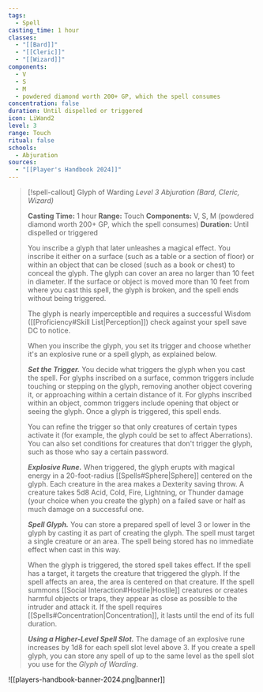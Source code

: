 ```yaml
---
tags:
  - Spell
casting_time: 1 hour
classes:
  - "[[Bard]]"
  - "[[Cleric]]"
  - "[[Wizard]]"
components:
  - V
  - S
  - M
  - powdered diamond worth 200+ GP, which the spell consumes
concentration: false
duration: Until dispelled or triggered
icon: LiWand2
level: 3
range: Touch
ritual: false
schools:
  - Abjuration
sources: 
  - "[[Player's Handbook 2024]]"
---
```

>[!spell-callout] Glyph of Warding
>_Level 3 Abjuration (Bard, Cleric, Wizard)_
>
>**Casting Time:** 1 hour
>**Range:** Touch
>**Components:** V, S, M (powdered diamond worth 200+ GP, which the spell consumes)
>**Duration:** Until dispelled or triggered
>
>You inscribe a glyph that later unleashes a magical effect. You inscribe it either on a surface (such as a table or a section of floor) or within an object that can be closed (such as a book or chest) to conceal the glyph. The glyph can cover an area no larger than 10 feet in diameter. If the surface or object is moved more than 10 feet from where you cast this spell, the glyph is broken, and the spell ends without being triggered.
>
>The glyph is nearly imperceptible and requires a successful Wisdom ([[Proficiency#Skill List\|Perception]]) check against your spell save DC to notice.
>
>When you inscribe the glyph, you set its trigger and choose whether it's an explosive rune or a spell glyph, as explained below.
>
>**_Set the Trigger._** You decide what triggers the glyph when you cast the spell. For glyphs inscribed on a surface, common triggers include touching or stepping on the glyph, removing another object covering it, or approaching within a certain distance of it. For glyphs inscribed within an object, common triggers include opening that object or seeing the glyph. Once a glyph is triggered, this spell ends.
>
>You can refine the trigger so that only creatures of certain types activate it (for example, the glyph could be set to affect Aberrations). You can also set conditions for creatures that don't trigger the glyph, such as those who say a certain password.
>
>**_Explosive Rune._** When triggered, the glyph erupts with magical energy in a 20-foot-radius [[Spells#Sphere\|Sphere]] centered on the glyph. Each creature in the area makes a Dexterity saving throw. A creature takes 5d8 Acid, Cold, Fire, Lightning, or Thunder damage (your choice when you create the glyph) on a failed save or half as much damage on a successful one.
>
>**_Spell Glyph._** You can store a prepared spell of level 3 or lower in the glyph by casting it as part of creating the glyph. The spell must target a single creature or an area. The spell being stored has no immediate effect when cast in this way.
>
>When the glyph is triggered, the stored spell takes effect. If the spell has a target, it targets the creature that triggered the glyph. If the spell affects an area, the area is centered on that creature. If the spell summons [[Social Interaction#Hostile\|Hostile]] creatures or creates harmful objects or traps, they appear as close as possible to the intruder and attack it. If the spell requires [[Spells#Concentration\|Concentration]], it lasts until the end of its full duration.
>
>**_Using a Higher-Level Spell Slot._** The damage of an explosive rune increases by 1d8 for each spell slot level above 3. If you create a spell glyph, you can store any spell of up to the same level as the spell slot you use for the _Glyph of Warding_.


![[players-handbook-banner-2024.png|banner]]